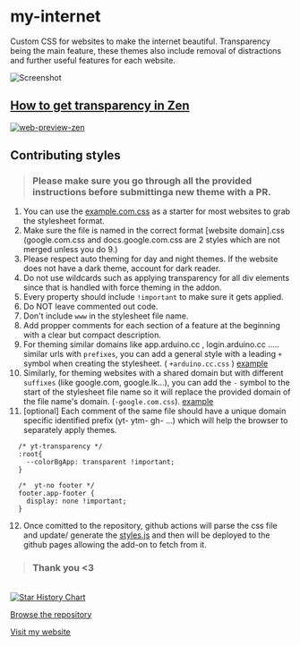 # my-internet

Custom CSS for websites to make the internet beautiful. Transparency being the main feature, these themes also include removal of distractions and further useful features for each website.

![Screenshot](https://github.com/user-attachments/assets/a938e6b8-b120-4ba9-bc39-0ec932856dda)

## [How to get transparency in Zen](https://www.sameerasw.com/zen)
[![web-preview-zen](https://github.com/user-attachments/assets/dae63448-0fa8-44a7-a294-e18561de9389)](https://www.sameerasw.com/zen)

## Contributing styles
> ### Please make sure you go through all the provided instructions before submittinga new theme with a PR.

1. You can use the [example.com.css](https://github.com/sameerasw/my-internet/raw/refs/heads/main/websites/example.com.css) as a starter for most websites to grab the stylesheet format.
2. Make sure the file is named in the correct format [website domain].css (google.com.css and docs.google.com.css are 2 styles which are not merged unless you do 9.)
3. Please respect auto theming for day and night themes. If the website does not have a dark theme, account for dark reader.
4. Do not use wildcards such as applying transparency for all div elements since that is handled with force theming in the addon.
5. Every property should include `!important` to make sure it gets applied.
6. Do NOT leave commented out code.
7. Don't include `www` in the stylesheet file name.
8. Add propper comments for each section of a feature at the beginning with a clear but compact description.
9. For theming similar domains like app.arduino.cc , login.arduino.cc ..... similar urls with `prefixes`, you can add a general style with a leading `+` symbol when creating the stylesheet. ( `+arduino.cc.css` ) [example](https://github.com/sameerasw/my-internet/blob/main/websites/%2Bnixos.org.css)
10. Similarly, for theming websites with a shared domain but with different `suffixes` (like google.com, google.lk...), you can add the `-` symbol to the start of the stylesheet file name so it will replace the provided domain of the file name's domain. (`-google.com.css`). [example](https://github.com/sameerasw/my-internet/blob/main/websites/-ebay.com.css)
11. [optional] Each comment of the same file should have a unique domain specific identified prefix (yt- ytm- gh- ...) which will help the browser to separately apply themes.
  
  ```
    /* yt-transparency */
    :root{
      --colorBgApp: transparent !important;
    }

    /*  yt-no footer */
    footer.app-footer {
      display: none !important;
    }
  ```
  
12. Once comitted to the repository, github actions will parse the css file and update/ generate the [styles.js](https://github.com/sameerasw/my-internet/blob/main/styles.json) and then will be deployed to the github pages allowing the add-on to fetch from it.
> ### Thank you <3

<br>

<a href="https://star-history.com/#sameerasw/my-internet&Date">
 <picture>
   <source media="(prefers-color-scheme: dark)" srcset="https://api.star-history.com/svg?repos=sameerasw/my-internet&type=Date&theme=dark" />
   <source media="(prefers-color-scheme: light)" srcset="https://api.star-history.com/svg?repos=sameerasw/my-internet&type=Date" />
   <img alt="Star History Chart" src="https://api.star-history.com/svg?repos=sameerasw/my-internet&type=Date" />
 </picture>
</a>

[Browse the repository](https://github.com/sameerasw/my-internet)

[Visit my website](https://www.sameerasw.com)
